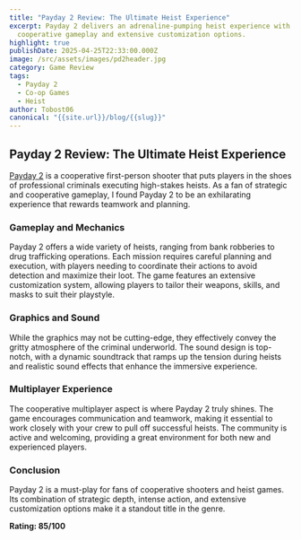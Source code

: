 ```yaml
---
title: "Payday 2 Review: The Ultimate Heist Experience"
excerpt: Payday 2 delivers an adrenaline-pumping heist experience with its
  cooperative gameplay and extensive customization options.
highlight: true
publishDate: 2025-04-25T22:33:00.000Z
image: /src/assets/images/pd2header.jpg
category: Game Review
tags:
  - Payday 2
  - Co-op Games
  - Heist
author: Tobost06
canonical: "{{site.url}}/blog/{{slug}}"
---
```

## Payday 2 Review: The Ultimate Heist Experience

[Payday 2](https://store.steampowered.com/app/218620/PAYDAY_2/) is a cooperative first-person shooter that puts players in the shoes of professional criminals executing high-stakes heists. As a fan of strategic and cooperative gameplay, I found Payday 2 to be an exhilarating experience that rewards teamwork and planning.

### Gameplay and Mechanics

Payday 2 offers a wide variety of heists, ranging from bank robberies to drug trafficking operations. Each mission requires careful planning and execution, with players needing to coordinate their actions to avoid detection and maximize their loot. The game features an extensive customization system, allowing players to tailor their weapons, skills, and masks to suit their playstyle.

### Graphics and Sound

While the graphics may not be cutting-edge, they effectively convey the gritty atmosphere of the criminal underworld. The sound design is top-notch, with a dynamic soundtrack that ramps up the tension during heists and realistic sound effects that enhance the immersive experience.

### Multiplayer Experience

The cooperative multiplayer aspect is where Payday 2 truly shines. The game encourages communication and teamwork, making it essential to work closely with your crew to pull off successful heists. The community is active and welcoming, providing a great environment for both new and experienced players.

### Conclusion

Payday 2 is a must-play for fans of cooperative shooters and heist games. Its combination of strategic depth, intense action, and extensive customization options make it a standout title in the genre.

**Rating: 85/100**
